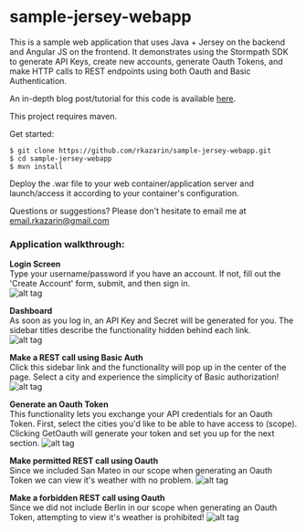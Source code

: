 sample-jersey-webapp
====================

This is a sample web application that uses Java + Jersey on the backend and Angular JS on the frontend. It demonstrates using the Stormpath
SDK to generate API Keys, create new accounts, generate Oauth Tokens, and make HTTP calls to REST endpoints using both Oauth and Basic
Authentication.

An in-depth blog post/tutorial for this code is available [here](https://stormpath.com/blog/jersey-app-key-management/).

This project requires maven.

Get started:

```
$ git clone https://github.com/rkazarin/sample-jersey-webapp.git
$ cd sample-jersey-webapp
$ mvn install
```

Deploy the .war file to your web container/application server and launch/access it according to your container's configuration.

Questions or suggestions? Please don't hesitate to email me at email.rkazarin@gmail.com

### Application walkthrough:

**Login Screen** <br>
Type your username/password if you have an account. If not, fill out the 'Create Account' form, submit, and then sign in.<br>
![alt tag](http://i.imgur.com/SACJ88l.png)

**Dashboard** <br>
As soon as you log in, an API Key and Secret will be generated for you. The sidebar titles describe the functionality hidden behind each
link.<br>
![alt tag](http://i.imgur.com/UIf6xjS.png)

**Make a REST call using Basic Auth** <br>
Click this sidebar link and the functionality will pop up in the center of the page. Select a city and experience the simplicity of Basic
authorization! <br>
![alt tag](http://i.imgur.com/UgQ0jWC.png)

**Generate an Oauth Token** <br>
This functionality lets you exchange your API credentials for an Oauth Token. First, select the cities you'd like to be able to have access
to (scope). Clicking GetOauth will generate your token and set you up for the next section.
![alt tag](http://i.imgur.com/RwACzLW.png)

**Make permitted REST call using Oauth** <br>
Since we included San Mateo in our scope when generating an Oauth Token we can view it's weather with no problem.
![alt tag](http://i.imgur.com/7TctAt1.png)

**Make a forbidden REST call using Oauth** <br>
Since we did not include Berlin in our scope when generating an Oauth Token, attempting to view it's weather is prohibited!
![alt tag](http://i.imgur.com/HvhKuml.png)
